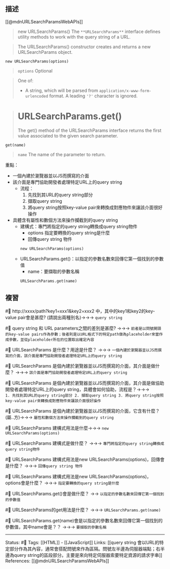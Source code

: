 ## 描述



[[@mdnURLSearchParamsWebAPIs]]
> new URLSearchParams()
> The `**URLSearchParams**` interface defines utility methods to work with the query string of a URL.


> The URLSearchParams() constructor creates and returns a new URLSearchParams object.
```
new URLSearchParams(options)
```

> `options` Optional

> One of:
> -   A string, which will be parsed from `application/x-www-form-urlencoded` format. A leading `'?'` character is ignored.

> # URLSearchParams.get()
> The get() method of the URLSearchParams interface returns the first value associated to the given search parameter.


```
get(name)
```
> `name`
> The name of the parameter to return.

重點：
- 一個內建於瀏覽器並以JS而撰寫的介面
- 該介面是專門協助開發者處理特定URL上的query string
	- 流程：
		1. 先找到其URL的query string部分
		2. 擷取query string
		3. 將query string按照key-value pair來轉換成對應物件來讓該介面很好操作
- 具體含有屬性和數個方法來操作攔截到的query string
	- 建構式：專門將指定的query string轉換成query string物件
		- options 指定要轉換的query string是什麼
		- 回傳query string 物件
		```
		new URLSearchParams(options)
	   ```
	- URLSearchParams.get()：以指定的參數名數來回傳它第一個找到的參數值
		- name：要擷取的參數名稱
		```
	  URLSearchParams.get(name)
	   ```

## 複習


#🧠 http://xxxx/path?key1=xxx1&key2=xxx2 中，其中的key1和key2的key-value pair會是甚麼? (請說出兩種別名)->->-> `query string`

#🧠 query string 和 URL parameters之間的差別是甚麼? ->->-> `前者是以問號開頭的key-value pairs作為參數；後者則是以URL格式下的特定path做為placeholder來當作成參數，並從placeholder所在的位置取出確定內容`

#🧠 URLSearchParams 是什麼？用途是什麼？ ->->-> `一個內建於瀏覽器並以JS而撰寫的介面，該介面是專門協助開發者處理特定URL上的query string`
<!--SR:!2023-09-15,187,250-->

#🧠 URLSearchParams 是個內建於瀏覽器並以JS而撰寫的介面，其介面是做什麼？ ->->-> `該介面是專門協助開發者處理特定URL上的query string`
<!--SR:!2023-09-23,193,250-->

#🧠 URLSearchParams 是個內建於瀏覽器並以JS而撰寫的介面，其介面是做協助開發者處理特定URL上的query string，具體會如何協助，流程是？->->-> `		1. 先找到其URL的query string部分 2. 擷取query string 3. 將query string按照key-value pair來轉換成對應物件來讓該介面很好操作`
<!--SR:!2023-08-05,159,250-->

#🧠 URLSearchParams 是個內建於瀏覽器並以JS而撰寫的介面，它含有什麼？(屬..方)->->-> `屬性和數個方法來操作攔截到的query string`
<!--SR:!2023-08-06,160,250-->

#🧠  URLSearchParams 建構式用法是什麼->->-> `new URLSearchParams(options)`
<!--SR:!2023-08-08,161,250-->

#🧠 URLSearchParams 建構式是做什麼？ ->->-> `專門將指定的query string轉換成query string物件`
<!--SR:!2023-09-02,179,250-->

#🧠 URLSearchParams 建構式用法是new URLSearchParams(options)，回傳會是什麼？ ->->-> `回傳query string 物件`
<!--SR:!2023-09-08,183,250-->

#🧠 URLSearchParams 建構式用法是new URLSearchParams(options)，options會是什麼？ ->->-> `指定要轉換的query string是什麼`
<!--SR:!2023-08-26,174,250-->


#🧠 URLSearchParams.get()會是做什麼？ ->-> `以指定的參數名數來回傳它第一個找到的參數值`

#🧠 URLSearchParams的get用法是什麼？ ->->-> `URLSearchParams.get(name)`
<!--SR:!2023-11-08,83,230-->


#🧠 URLSearchParams.get(name)會是以指定的參數名數來回傳它第一個找到的參數值，其中name會是？？ ->->-> `要擷取的參數名稱`
<!--SR:!2023-09-19,189,250-->



---
Status: #🌱 
Tags: 
[[HTML]] - [[JavaScript]]
Links:
[[query string 會以URL的特定部分作為其內容，通常會搭配問號來作為區隔。問號左半邊為伺服器端點；右半邊為query string的區段部分。主要是來向特定伺服器索要特定資源的請求字串]]
References:
[[@mdnURLSearchParamsWebAPIs]]
